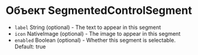 # Объект SegmentedControlSegment

* `label` String (optional) - The text to appear in this segment
* `icon` NativeImage (optional) - The image to appear in this segment
* `enabled` Boolean (optional) - Whether this segment is selectable. Default: true